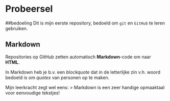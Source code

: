# Probeersel

##bedoeling
Dit is mijn eerste repository, bedoeld om `git` en `GitHub` te leren gebruiken.
## Markdown
Repositories op GitHub zetten automatisch **Markdown**-code om naar **HTML**.

In Markdown heb je b.v. een *blockquote* dat in de letterlijke zin v.h. woord bedoeld is om *quotes* van personen op te maken.

Mijn leerkracht zegt wel eens: > Markdown is een zeer handige opmaaktaal voor eenvoudige tekstjes!
